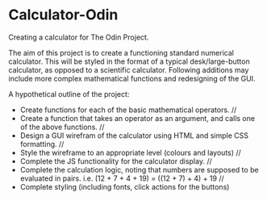 # Calculator-Odin
Creating a calculator for The Odin Project. 


The aim of this project is to create a functioning standard numerical calculator. This will be styled in the format of a typical desk/large-button calculator, as opposed to a scientific calculator. Following additions may include more complex mathematical functions and redesigning of the GUI. 

A hypothetical outline of the project: 
- Create functions for each of the basic mathematical operators. //
- Create a function that takes an operator as an argument, and calls one of the above functions. //
- Design a GUI wirefram of the calculator using HTML and simple CSS formatting. // 
- Style the wireframe to an appropriate level (colours and layouts) //
- Complete the JS functionality for the calculator display. //  
- Complete the calculation logic, noting that numbers are supposed to be evaluated in pairs. i.e. (12 + 7  + 4 + 19) = ((12 + 7) + 4) + 19 //
- Complete styling (including fonts, click actions for the buttons)

